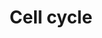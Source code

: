 ---
annotations:
- id: PW:0000086
  parent: regulatory pathway
  type: Pathway Ontology
  value: cell cycle pathway, mitotic
authors:
- MaintBot
- MartijnVanIersel
- Mkutmon
- Egonw
- Eweitz
description: 'The cell cycle is the series of events that takes place in a cell leading
  to its division and duplication (replication). Regulation of the cell cycle involves
  processes crucial to the survival of a cell, including the detection and repair
  of genetic damage as well as the prevention of uncontrolled cell division. Two key
  classes of regulatory molecules, cyclins and cyclin-dependent kinases (CDKs), determine
  a cell''s progress through the cell cycle.   Sources: [http://en.wikipedia.org/wiki/Cell_cycle
  Wikipedia:Cell cycle], [http://www.genome.ad.jp/kegg/pathway/hsa/hsa04110.html KEGG]'
last-edited: 2021-12-08
organisms:
- Bos taurus
redirect_from:
- /index.php/Pathway:WP1083
- /instance/WP1083
revision: null
schema-jsonld:
- '@context': https://schema.org/
  '@id': https://wikipathways.github.io/pathways/WP1083.html
  '@type': Dataset
  creator:
    '@type': Organization
    name: WikiPathways
  description: 'The cell cycle is the series of events that takes place in a cell
    leading to its division and duplication (replication). Regulation of the cell
    cycle involves processes crucial to the survival of a cell, including the detection
    and repair of genetic damage as well as the prevention of uncontrolled cell division.
    Two key classes of regulatory molecules, cyclins and cyclin-dependent kinases
    (CDKs), determine a cell''s progress through the cell cycle.   Sources: [http://en.wikipedia.org/wiki/Cell_cycle
    Wikipedia:Cell cycle], [http://www.genome.ad.jp/kegg/pathway/hsa/hsa04110.html
    KEGG]'
  keywords:
  - ABL1
  - APC
  - ARF1
  - ATM
  - ATR
  - Apoptosis
  - BUB1
  - BUB1B
  - BUB3
  - CCNA1
  - CCNA2
  - CCNB1
  - CCNB2
  - CCNB3
  - CCND2
  - CCND3
  - CCNE1
  - CCNE2
  - CCNH
  - CDC14A
  - CDC14B
  - CDC20
  - CDC25A
  - CDC25B
  - CDC25C
  - CDC45L
  - CDC6
  - CDC7L1
  - CDK1
  - CDK2
  - CDK4
  - CDK6
  - CDKN1A
  - CDKN1B
  - CDKN2A
  - CHEK1
  - CHEK2
  - DBF4
  - DNA Replication
  - E-CADHERIN
  - E2F1
  - E2F2
  - E2F3
  - E2F4
  - E2F5
  - E2F6
  - EP300
  - ESPL1
  - GADD45A
  - GSK3B
  - HDAC1
  - HDAC2
  - HDAC3
  - HDAC4
  - HDAC5
  - HDAC6
  - HDAC7
  - HDAC8
  - KITLG
  - MAD1L1
  - MAD2L2
  - MAPK Signaling Pathway
  - MCM10
  - MCM2
  - MCM3
  - MCM4
  - MCM5
  - MCM6
  - MCM7
  - MCM8
  - MCM9
  - MD2L1
  - MDM2
  - MEN1
  - MPEG1
  - ORC1
  - ORC2
  - ORC3
  - ORC4
  - ORC5L
  - ORC6
  - PCNA
  - PKMYT1
  - PLK1
  - PRKDC
  - PTTG1
  - PTTG2
  - PTTG3
  - RB1
  - RBL1
  - SKP2
  - SMAD3
  - SMAD4
  - SMC1A
  - TBC1D8
  - TFDP1
  - TGFB1
  - TP53
  - UBE2F
  - Ubiquitin-Mediated Proteolysis
  - WEE1
  - YWHAB
  - YWHAE
  - YWHAG
  - YWHAH
  - YWHAQ
  - YWHAZ
  license: CC0
  name: Cell cycle
seo: CreativeWork
title: Cell cycle
wpid: WP1083
---